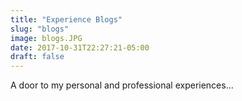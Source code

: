 ```yaml
---
title: "Experience Blogs"
slug: "blogs"
image: blogs.JPG
date: 2017-10-31T22:27:21-05:00
draft: false
---
```


A door to my personal and professional experiences...